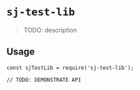 # `sj-test-lib`

> TODO: description

## Usage

```
const sjTestLib = require('sj-test-lib');

// TODO: DEMONSTRATE API
```
